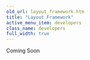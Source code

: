 ```yaml
---
old_url: layout_framework.htm
title: "Layout Framework"
active_menu_item: developers
class_name: developers
full_width: true
---
```



Coming Soon
